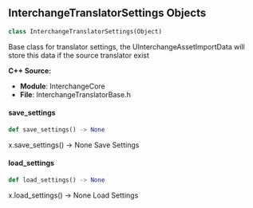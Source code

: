 ## InterchangeTranslatorSettings Objects

```python
class InterchangeTranslatorSettings(Object)
```

Base class for translator settings, the UInterchangeAssetImportData will store this data if the source translator exist

**C++ Source:**

- **Module**: InterchangeCore
- **File**: InterchangeTranslatorBase.h

<a id="unreal.InterchangeTranslatorSettings.save_settings"></a>

#### save_settings

```python
def save_settings() -> None
```

x.save_settings() -> None
Save Settings

<a id="unreal.InterchangeTranslatorSettings.load_settings"></a>

#### load_settings

```python
def load_settings() -> None
```

x.load_settings() -> None
Load Settings

<a id="unreal.InterchangeTranslatorBase"></a>